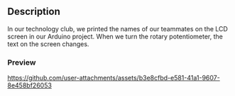 ## Description
In our technology club, we printed the names of our teammates on the LCD screen in our Arduino project.
When we turn the rotary potentiometer, the text on the screen changes.

### Preview
https://github.com/user-attachments/assets/b3e8cfbd-e581-41a1-9607-8e458bf26053
